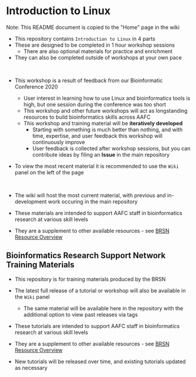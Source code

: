# Introduction to Linux

Note: This README document is copied to the "Home" page in the wiki

- This repository contains `Introduction to Linux` in 4 parts
- These are designed to be completed in 1 hour workshop sessions
  - There are also optional materials for practice and enrichment
- They can also be completed outside of workshops at your own pace

<br>

- This workshop is a result of feedback from our Bioinformatic Conference 2020
  - User interest in learning how to use Linux and bioinformatics tools is high, but one session during the conference was too short
  - This workshop and other future workshops will act as longstanding resources to build bioinformatics skills across AAFC
  - This workshop and training material will be **iteratively developed**
    - Starting with something is much better than nothing, and with time, expertise, and user feedback this workshop will continuously improve
    - User feedback is collected after workshop sessions, but you can contribute ideas by filing an **Issue** in the main repository
- To view the most recent material it is recommended to use the `Wiki` panel on the left of the page
  
  <br>

- The wiki will host the most current material, with previous and in-development work occuring in the main repository
- These materials are intended to support AAFC staff in bioinformatics research at various skill levels
- They are a supplement to other available resources - see [BRSN Resource Overview](https://collab.agr.gc.ca/co/BRS-SRB/SitePages/Resource%20Overview.aspx)

## Bioinformatics Research Support Network Training Materials

- This repository is for training materials produced by the BRSN
- The latest full release of a tutorial or workshop will also be available in the `Wiki` panel
  - The same material will be available here in the repository with the additional option to view past releases via tags

- These tutorials are intended to support AAFC staff in bioinformatics research at various skill levels
- They are a supplement to other available resources - see [BRSN Resource Overview](https://collab.agr.gc.ca/co/BRS-SRB/SitePages/Resource%20Overview.aspx)
- New tutorials will be released over time, and existing tutorials updated as necessary
